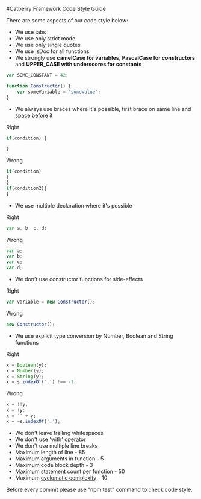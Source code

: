 #Catberry Framework Code Style Guide

There are some aspects of our code style below:

 * We use tabs
 * We use only strict mode
 * We use only single quotes
 * We use jsDoc for all functions
 * We strongly use **camelCase for variables**, **PascalCase for constructors** and **UPPER_CASE with underscores for constants**
```javascript
var SOME_CONSTANT = 42;

function Constructor() {
    var someVariable = 'someValue';
}
```
 * We always use braces where it's possible, first brace on same line and space before it

Right
```javascript
if(condition) {

}
```
Wrong
```javascript
if(condition)
{
}
if(condition2){
}
```
 * We use multiple declaration where it's possible

Right
```javascript
var a, b, c, d;
```
Wrong
```javascript
var a;
var b;
var c;
var d;
```
 * We don't use constructor functions for side-effects

Right
```javascript
var variable = new Constructor();
```
Wrong
```javascript
new Constructor();
```
 * We use explicit type conversion by Number, Boolean and String functions

Right
```javascript
x = Boolean(y);
x = Number(y);
x = String(y);
x = s.indexOf('.') !== -1;
```
Wrong
```javascript
x = !!y;
x = +y;
x = '' + y;
x = ~s.indexOf('.');
```
 * We don't leave trailing whitespaces
 * We don't use 'with' operator
 * We don't use multiple line breaks
 * Maximum length of line  - 85
 * Maximum arguments in function - 5
 * Maximum code block depth - 3
 * Maximum statement count per function - 50
 * Maximum [cyclomatic complexity](http://en.wikipedia.org/wiki/Cyclomatic_complexity) - 10

Before every commit please use "npm test" command to check code style.